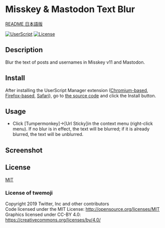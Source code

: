 # Misskey & Mastodon Text Blur

[README 日本語版](./README_ja.md)

[![UserScript](https://img.shields.io/badge/Framework-UserScript-blue.svg)](https://en.wikipedia.org/wiki/Userscript)
[![License](https://img.shields.io/github/license/hidao80/UserScript)](/LICENSE)

## Description

Blur the text of posts and usernames in Misskey v11 and Mastodon.

## Install

After installing the UserScript Manager extension ([Chromium-based][chrome-extension], [Firefox-based][firefox-extension], [Safari][safari-extension]), go to [the source code][source] and click the Install button.

[chrome-extension]: https://chrome.google.com/webstore/detail/tampermonkey/dhdgffkkebhmkfjojejmpbldmpobfkfo "Tampermonkey"
[firefox-extension]: https://addons.mozilla.org/en-US/firefox/addon/tampermonkey/ "Tampermonkey"
[safari-extension]: https://apps.apple.com/us/app/userscripts/id1463298887 "UserScripts"
[source]: https://github.com/hidao80/UserScript/raw/main/src/FediverseTextBlur/FediverseTextBlur.user.js "Source code"

## Usage

- Click \[Tumpermonkey\]->\[Url Sticky\]in the context menu (right-click menu).
    If no blur is in effect, the text will be blurred; if it is already blurred, the text will be unblurred.

## Screenshot

## License

[MIT](/LICENSE)

### License of twemoji

Copyright 2019 Twitter, Inc and other contributors\
Code licensed under the MIT License: <http://opensource.org/licenses/MIT>\
Graphics licensed under CC-BY 4.0: <https://creativecommons.org/licenses/by/4.0/>

